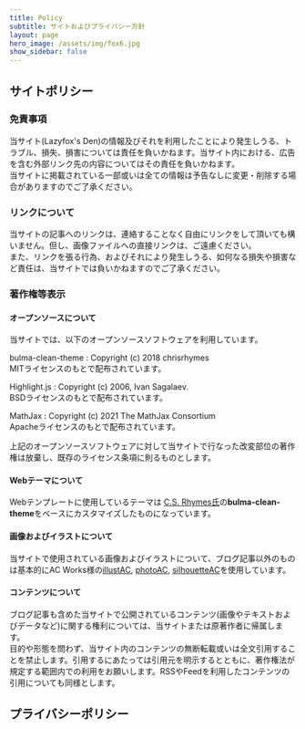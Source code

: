```yaml
---
title: Policy
subtitle: サイトおよびプライバシー方針
layout: page
hero_image: /assets/img/fox6.jpg
show_sidebar: false
---
```

## サイトポリシー

### 免責事項
当サイト(Lazyfox's Den)の情報及びそれを利用したことにより発生しうる、トラブル、損失、損害については責任を負いかねます。当サイト内における、広告を含む外部リンク先の内容についてはその責任を負いかねます。  
当サイトに掲載されている一部或いは全ての情報は予告なしに変更・削除する場合がありますのでご了承ください。

### リンクについて
当サイトの記事へのリンクは、連絡することなく自由にリンクをして頂いても構いません。但し、画像ファイルへの直接リンクは、ご遠慮ください。  
また、リンクを張る行為、およびそれにより発生しうる、如何なる損失や損害など責任は、当サイトでは負いかねますのでご了承ください。

### 著作権等表示
#### オープンソースについて
当サイトでは、以下のオープンソースソフトウェアを利用しています。

bulma-clean-theme
:   Copyright (c) 2018 chrisrhymes<br>
    MITライセンスのもとで配布されています。

Highlight.js
:   Copyright (c) 2006, Ivan Sagalaev.<br>
    BSDライセンスのもとで配布されています。

MathJax
:   Copyright (c) 2021 The MathJax Consortium<br>
    Apacheライセンスのもとで配布されています。

上記のオープンソースソフトウェアに対して当サイトで行なった改変部位の著作権は放棄し、既存のライセンス条項に則るものとします。

#### Webテーマについて
Webテンプレートに使用しているテーマは [C.S. Rhymes氏](https://www.csrhymes.com/)の**bulma-clean-theme**をベースにカスタマイズしたものになっています。  

#### 画像およびイラストについて
当サイトで使用されている画像およびイラストについて、ブログ記事以外のものは基本的にAC Works様の[illustAC](https://www.ac-illust.com/), [photoAC](https://www.photo-ac.com/), [silhouetteAC](https://www.silhouette-ac.com/)を使用しています。
#### コンテンツについて
ブログ記事も含めた当サイトで公開されているコンテンツ(画像やテキストおよびデータなど)に関する権利については、当サイトまたは原著作者に帰属します。  
目的や形態を問わず、当サイト内のコンテンツの無断転載或いは全文引用することを禁止します。引用するにあたっては引用元を明示するとともに、著作権法が規定する範囲内での利用をお願いします。RSSやFeedを利用したコンテンツの引用についても同様とします。

## プライバシーポリシー
